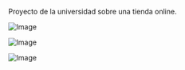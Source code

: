 Proyecto de la universidad sobre una tienda online.

![Image](https://github.com/user-attachments/assets/610ac923-ec8d-4981-841d-67a8b842a0bb)

![Image](https://github.com/user-attachments/assets/b7ef6e66-6809-4c0d-9141-d6141b441302)

![Image](https://github.com/user-attachments/assets/627b5cae-ccd1-4700-9f20-3a88b0f13976)
